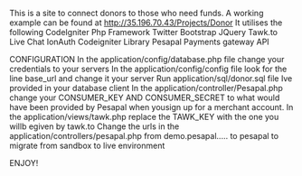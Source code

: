 This is a site to connect donors to those who need funds.
A working example can be found at http://35.196.70.43/Projects/Donor
It utilises the following
	CodeIgniter Php Framework
	Twitter Bootstrap
	JQuery
	Tawk.to Live Chat
	IonAuth Codeigniter Library
	Pesapal Payments gateway API


CONFIGURATION
In the application/config/database.php file change your credentials to your servers
In the application/config/config file look for the line base_url and change it your server
Run application/sql/donor.sql file Ive provided in your database client
In the application/controller/Pesapal.php change your CONSUMER_KEY AND CONSUMER_SECRET to what would have been provided by Pesapal when yousign up for a merchant account.
In the application/views/tawk.php replace the TAWK_KEY with the one you willb egiven by tawk.to
Change the urls in the application/controllers/pesapal.php from demo.pesapal..... to pesapal to migrate from sandbox to live environment

ENJOY!

